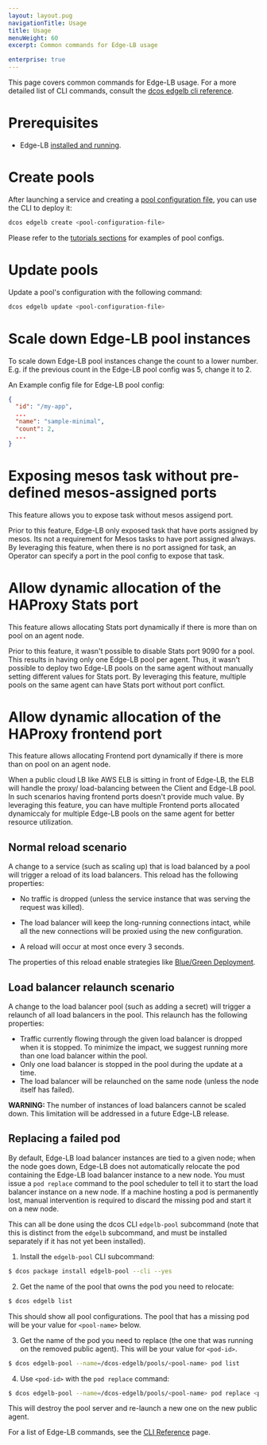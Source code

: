 ```yaml
---
layout: layout.pug
navigationTitle: Usage
title: Usage
menuWeight: 60
excerpt: Common commands for Edge-LB usage

enterprise: true
---
```


This page covers common commands for Edge-LB usage. For a more detailed list of CLI commands, consult the [dcos edgelb cli reference](/mesosphere/dcos/services/edge-lb/1.4/cli-reference/).

# Prerequisites

- Edge-LB [installed and running](/mesosphere/dcos/services/edge-lb/1.4/getting-started/installing/).

# Create pools

After launching a service and creating a [pool configuration file](/mesosphere/dcos/services/edge-lb/1.4/pool-configuration/), you can use the CLI to deploy it:

```bash
dcos edgelb create <pool-configuration-file>
```

Please refer to the [tutorials sections](/mesosphere/dcos/services/edge-lb/1.4/tutorials/) for examples of pool configs.

# Update pools

Update a pool's configuration with the following command:

```bash
dcos edgelb update <pool-configuration-file>
```

# Scale down Edge-LB pool instances

To scale down Edge-LB pool instances change the count to a lower number. E.g. if the previous count in the Edge-LB pool config was 5, change it to 2.

An Example config file for Edge-LB pool config:

```json
{
  "id": "/my-app",
  ...
  "name": "sample-minimal",
  "count": 2,
  ...
}
```

# Exposing mesos task without pre-defined mesos-assigned ports

This feature allows you to expose task without mesos assigend port. 

Prior to this feature, Edge-LB only exposed task that have ports assigned by mesos. Its not a requirement for Mesos tasks to have port assigned always. By leveraging this feature, when there is no port assigned for task, an Operator can specify a port in the pool config to expose that task.

# Allow dynamic allocation of the HAProxy Stats port

This feature allows allocating Stats port dynamically if there is more than on pool on an agent node. 

Prior to this feature, it wasn't possible to disable Stats port 9090 for a pool. This results in having only one Edge-LB pool per agent. Thus, it wasn't possible to deploy two Edge-LB pools on the same agent without manually setting different values for Stats port. By leveraging this feature, multiple pools on the same agent can have Stats port without port conflict.

# Allow dynamic allocation of the HAProxy frontend port

This feature allows allocating Frontend port dynamically if there is more than on pool on an agent node. 

When a public cloud LB like AWS ELB is sitting in front of Edge-LB, the ELB will handle the proxy/ load-balancing between the Client and Edge-LB pool. In such scenarios having frontend ports doesn't provide much value. By leveraging this feature, you can have multiple Frontend ports allocated dynamiccaly for multiple Edge-LB pools on the same agent for better resource utilization.


## Normal reload scenario

A change to a service (such as scaling up) that is load balanced by a pool will trigger a reload of its load balancers. This reload has the following properties:

* No traffic is dropped (unless the service instance that was serving the request was killed).

* The load balancer will keep the long-running connections intact, while all the new connections will be proxied using the new configuration.

* A reload will occur at most once every 3 seconds.

The properties of this reload enable strategies like
[Blue/Green Deployment](/mesosphere/dcos/services/edge-lb/1.4/tutorials/blue-green-deploy/).

## Load balancer relaunch scenario

A change to the load balancer pool (such as adding a secret) will trigger a relaunch of all load balancers in the pool. This relaunch has the following properties:

- Traffic currently flowing through the given load balancer is dropped when it is stopped. To minimize the impact, we suggest running more than one load balancer within the pool.
- Only one load balancer is stopped in the pool during the update at a time.
- The load balancer will be relaunched on the same node (unless the node itself has failed).

<p class="message--warning"><strong> WARNING: </strong>The number of instances of load balancers cannot be scaled down. This limitation will be addressed in a future Edge-LB release.</p>

## Replacing a failed pod

By default, Edge-LB load balancer instances are tied to a given node; when the node goes down, Edge-LB does not automatically relocate the pod containing the Edge-LB load balancer instance to a new node. You must issue a `pod replace` command to the pool scheduler to tell it to start the load balancer instance on a new node. If a machine hosting a pod is permanently lost, manual intervention is required to discard the missing pod and start it on a new node.

This can all be done using the dcos CLI `edgelb-pool` subcommand (note that this is distinct from the `edgelb` subcommand, and must be installed separately if it has not yet been installed).

1. Install the `edgelb-pool` CLI subcommand:

```bash
$ dcos package install edgelb-pool --cli --yes
```

2. Get the name of the pool that owns the pod you need to relocate:

```bash
$ dcos edgelb list
```

This should show all pool configurations. The pool that has a missing pod will be your value for `<pool-name>` below.

3. Get the name of the pod you need to replace (the one that was running on the removed public agent). This will be your value for `<pod-id>`.

```bash
$ dcos edgelb-pool --name=/dcos-edgelb/pools/<pool-name> pod list
```

4. Use `<pod-id>` with the `pod replace` command:

```bash
$ dcos edgelb-pool --name=/dcos-edgelb/pools/<pool-name> pod replace <pod-id>
```

This will destroy the pool server and re-launch a new one on the new public agent.

For a list of Edge-LB commands, see the [CLI Reference](/mesosphere/dcos/services/edge-lb/1.4/cli-reference/) page.
